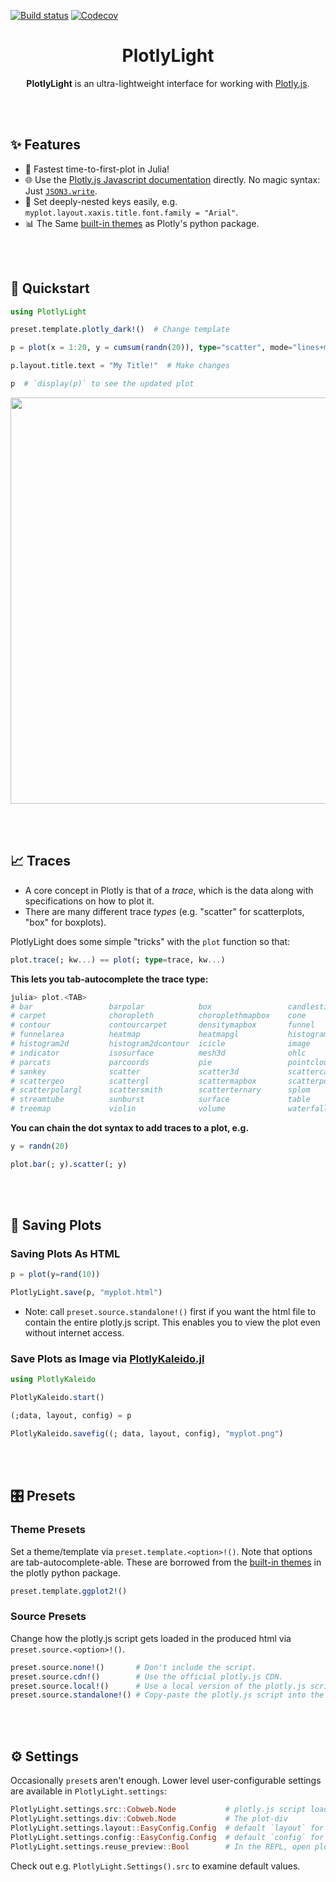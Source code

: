 [![Build status](https://github.com/JuliaComputing/PlotlyLight.jl/workflows/CI/badge.svg)](https://github.com/JuliaComputing/PlotlyLight.jl/actions?query=workflow%3ACI+branch%3Amaster)
[![Codecov](https://codecov.io/gh/JuliaComputing/PlotlyLight.jl/branch/master/graph/badge.svg)](https://codecov.io/gh/JuliaComputing/PlotlyLight.jl)

<h1 align="center">PlotlyLight</h1>

<p align="center"><b>PlotlyLight</b> is an ultra-lightweight interface for working with <a href="https://plotly.com/javascript">Plotly.js</a>.</p>

<br><br>

## ✨ Features

- 🚀 Fastest time-to-first-plot in Julia!
- 🌐 Use the [Plotly.js Javascript documentation](https://plotly.com/javascript/) directly.  No magic syntax: Just [`JSON3.write`](https://github.com/quinnj/JSON3.jl).
- 📂 Set deeply-nested keys easily, e.g. `myplot.layout.xaxis.title.font.family = "Arial"`.
- 📊 The Same [built-in themes](https://plotly.com/python/templates/) as Plotly's python package.

<br><br>

## 🚀 Quickstart

```julia
using PlotlyLight

preset.template.plotly_dark!()  # Change template

p = plot(x = 1:20, y = cumsum(randn(20)), type="scatter", mode="lines+markers")  # Make plot

p.layout.title.text = "My Title!"  # Make changes

p  # `display(p)` to see the updated plot
```


<p align="center">
    <img width=650 src="https://user-images.githubusercontent.com/8075494/213164013-3ba1a108-122a-4339-a0a2-fa2175fa06e3.png">
</p>

<br><br>

## 📈 Traces

- A core concept in Plotly is that of a *trace*, which is the data along with specifications on how to plot it.
- There are many different trace *types* (e.g. "scatter" for scatterplots, "box" for boxplots).


PlotlyLight does some simple "tricks" with the `plot` function so that:

```julia
plot.trace(; kw...) == plot(; type=trace, kw...)
```

**This lets you tab-autocomplete the trace type:**

```julia
julia> plot.<TAB>
# bar                 barpolar            box                 candlestick
# carpet              choropleth          choroplethmapbox    cone
# contour             contourcarpet       densitymapbox       funnel
# funnelarea          heatmap             heatmapgl           histogram
# histogram2d         histogram2dcontour  icicle              image
# indicator           isosurface          mesh3d              ohlc
# parcats             parcoords           pie                 pointcloud
# sankey              scatter             scatter3d           scattercarpet
# scattergeo          scattergl           scattermapbox       scatterpolar
# scatterpolargl      scattersmith        scatterternary      splom
# streamtube          sunburst            surface             table
# treemap             violin              volume              waterfall
```

**You can chain the dot syntax to add traces to a plot, e.g.**

```julia
y = randn(20)

plot.bar(; y).scatter(; y)
```

<br><br>

## 📄 Saving Plots

### Saving Plots As HTML

```julia
p = plot(y=rand(10))

PlotlyLight.save(p, "myplot.html")
```

- Note: call `preset.source.standalone!()` first if you want the html file to contain the entire plotly.js script.  This enables you to view the plot even without internet access.


### Save Plots as Image via [PlotlyKaleido.jl](https://github.com/JuliaPlots/PlotlyKaleido.jl)

```julia
using PlotlyKaleido

PlotlyKaleido.start()

(;data, layout, config) = p

PlotlyKaleido.savefig((; data, layout, config), "myplot.png")
```

<br><br>

## 🎛️ Presets

### Theme Presets

Set a theme/template via `preset.template.<option>!()`.  Note that options are tab-autocomplete-able.  These are borrowed from the [built-in themes](https://plotly.com/python/templates/) in the plotly python package.

```julia
preset.template.ggplot2!()
```

### Source Presets

Change how the plotly.js script gets loaded in the produced html via `preset.source.<option>!()`.

```julia
preset.source.none!()       # Don't include the script.
preset.source.cdn!()        # Use the official plotly.js CDN.
preset.source.local!()      # Use a local version of the plotly.js script.
preset.source.standalone!() # Copy-paste the plotly.js script into the html output.
```

<br><br>

## ⚙️ Settings

Occasionally `preset`s aren't enough.  Lower level user-configurable settings are available in `PlotlyLight.settings`:

```julia
PlotlyLight.settings.src::Cobweb.Node           # plotly.js script loader
PlotlyLight.settings.div::Cobweb.Node           # The plot-div
PlotlyLight.settings.layout::EasyConfig.Config  # default `layout` for all plots
PlotlyLight.settings.config::EasyConfig.Config  # default `config` for all plots
PlotlyLight.settings.reuse_preview::Bool        # In the REPL, open plots in same page (true, the default) or different pages.
```

Check out e.g. `PlotlyLight.Settings().src` to examine default values.
